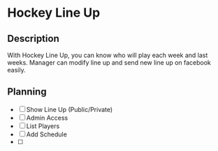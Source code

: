 # Hockey Line Up

## Description

With Hockey Line Up, you can know who will play each week and last weeks. Manager can modify line up and send new line up on facebook easily.

## Planning

- [ ] Show Line Up (Public/Private)
- [ ] Admin Access
- [ ] List Players
- [ ] Add Schedule
- [ ] 
